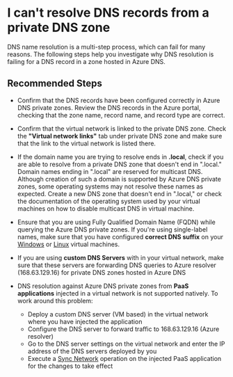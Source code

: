 <properties 
    pageTitle="I can't resolve a DNS record from private DNS zone"
    description="I am unable to resolve a new DNS record in a DNS zone hosted in Azure DNS."
    service="microsoft.network"
    resource="privateDnsZones"
    authors="rohinkoul"
    ms.author="rohink"
    displayOrder="3"
    selfHelpType="resource"
    supportTopicIds=""
    productPesIds=""
    resourceTags=""
    cloudEnvironments="public,fairfax,mooncake,blackforest, usnat, ussec"
	articleId="privatedns-cantresolverecord"
	ownershipId="CloudNet_DNS"
/>

# I can't resolve DNS records from a private DNS zone

DNS name resolution is a multi-step process, which can fail for many reasons. The following steps help you investigate why DNS resolution is failing for a DNS record in a zone hosted in Azure DNS.

## **Recommended Steps**

* Confirm that the DNS records have been configured correctly in Azure DNS private zones. Review the DNS records in the Azure portal, checking that the zone name, record name, and record type are correct.
* Confirm that the virtual network is linked to the private DNS zone. Check the **"Virtual network links"** tab under private DNS zone and make sure that the link to the virtual network is listed there.
* If the domain name you are trying to resolve ends in **.local**, check if you are able to resolve from a private DNS zone that doesn't end in ".local." Domain names ending in ".local" are reserved for multicast DNS. Although creation of such a domain is supported by Azure DNS private zones, some operating systems may not resolve these names as expected. Create a new DNS zone that doesn't end in ".local," or check the documentation of the operating system used by your virtual machines on how to disable multicast DNS in virtual machine.
* Ensure that you are using Fully Qualified Domain Name (FQDN) while querying the Azure DNS private zones. If you're using single-label names, make sure that you have configured **correct DNS suffix** on your [Windows](https://docs.microsoft.com/azure/virtual-network/virtual-networks-name-resolution-ddns#windows-clients) or [Linux](https://docs.microsoft.com/azure/virtual-network/virtual-networks-name-resolution-ddns#linux-clients) virtual machines.
* If you are using **custom DNS Servers** with in your virtual network, make sure that these servers are forwarding DNS queries to Azure resolver (168.63.129.16) for private DNS zones hosted in Azure DNS
* DNS resolution against Azure DNS private zones from **PaaS applications** injected in a virtual network is not supported natively. To work around this problem:

  * Deploy a custom DNS server (VM based) in the virtual network where you have injected the application
  * Configure the DNS server to forward traffic to 168.63.129.16 (Azure resolver)
  * Go to the DNS server settings on the virtual network and enter the IP address of the DNS servers deployed by you
  * Execute a [Sync Network](https://docs.microsoft.com/azure/app-service/web-sites-integrate-with-vnet#managing-vnet-integration) operation on the injected PaaS application for the changes to take effect
